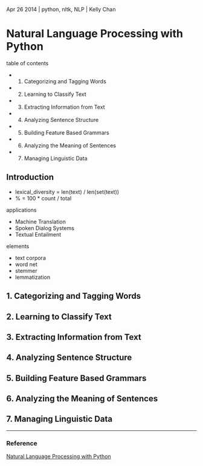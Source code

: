 Apr 26 2014 | python, nltk, NLP | Kelly Chan
# Natural Language Processing with Python

table of contents
- 1. Categorizing and Tagging Words
- 2. Learning to Classify Text
- 3. Extracting Information from Text
- 4. Analyzing Sentence Structure
- 5. Building Feature Based Grammars
- 6. Analyzing the Meaning of Sentences
- 7. Managing Linguistic Data

## Introduction

- lexical_diversity = len(text) / len(set(text))
- % = 100 * count / total

applications
- Machine Translation
- Spoken Dialog Systems
- Textual Entailment

elements
- text corpora  
- word net
- stemmer
- lemmatization

## 1. Categorizing and Tagging Words
## 2. Learning to Classify Text
## 3. Extracting Information from Text
## 4. Analyzing Sentence Structure
## 5. Building Feature Based Grammars
## 6. Analyzing the Meaning of Sentences
## 7. Managing Linguistic Data

---
### Reference
[Natural Language Processing with Python](http://www.nltk.org/book/)

